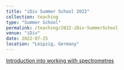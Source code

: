 ```yaml
---
title: "iDiv Summer School 2022"
collection: teaching
type: "Summer School"
permalink: /teaching/2022-iDiv-SummerSchool
venue: "iDiv"
date: 2022-07-25
location: "Leipzig, Germany"
---
```

[Introduction into working with spectrometres](https://github.com/FriedaRosa/iDivSummerSchool22)
